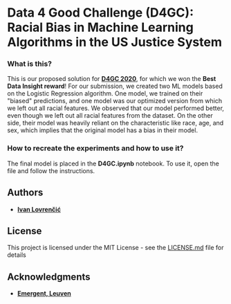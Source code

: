 # Data 4 Good Challenge (D4GC): Racial Bias in Machine Learning Algorithms in the US Justice System

### What is this?

This is our proposed solution for **[D4GC 2020](https://emergentleuven.be/d4gc/)**, for which we won the **Best Data Insight reward**! For our submission, we created two ML models based on the Logistic Regression algorithm. One model, we trained on their "biased" predictions, and one model was our optimized version from which we left out all racial features. We observed that our model performed better, even though we left out all racial features from the dataset. On the other side, their model was heavily reliant on the characteristic like race, age, and sex, which implies that the original model has a bias in their model.

### How to recreate the experiments and how to use it? 

The final model is placed in the **D4GC.ipynb** notebook. To use it, open the file and follow the instructions.

## Authors

* **[Ivan Lovrenčić](https://github.com/ilovrencic)**

## License

This project is licensed under the MIT License - see the [LICENSE.md](LICENSE.md) file for details

## Acknowledgments

* **[Emergent, Leuven](https://emergentleuven.be/)**
